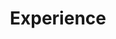 ---
# An instance of the Experience widget.
# Documentation: https://wowchemy.com/docs/page-builder/
widget: experience

# This file represents a page section.
headless: true

# Order that this section appears on the page.
weight: 40

title: Experience
subtitle:

# Date format for experience
#   Refer to https://wowchemy.com/docs/customization/#date-format
date_format: Jan 2006

# Experiences.
#   Add/remove as many `experience` items below as you like.
#   Required fields are `title`, `company`, and `date_start`.
#   Leave `date_end` empty if it's your current employer.
#   Begin multi-line descriptions with YAML's `|2-` multi-line prefix.
experience:
  - title: Graduate Teaching Assistant
    company: UCL
    company_url: 'https://www.ucl.ac.uk/'
    # company_logo: ucl
    location: London, UK
    date_start: '2021-10-01'
    date_end: ''
    description: Teaching [CASA0007 Quantitative Methods](https://www.ucl.ac.uk/module-catalogue/modules/quantitative-methods-CASA0007){:target="_blank"}.

  - title: Robotics Research Intern 
    company: Antobot
    company_url: 'https://www.antobot.ai/'
    # company_logo: antobot
    location: Chelmsford, UK
    date_start: '2021-06-01'
    date_end: '2021-09-30'
    description: Worked on sensor fusion of RTK-GNSS, IMU and visual SLAM for outdoor robot perception and navigation.

  - title: GIS Research Intern 
    company: CityDNA 
    company_url: 'https://www.citydnatech.com/'
    # company_logo: citydna
    location: Beijing, China
    date_start: '2020-10-01'
    date_end: '2020-06-01'
    description: Developed PinSense, a real-time roadside feature acquisition and positioning system.

design:
  columns: '2'
---